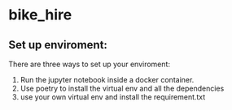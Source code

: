 # bike_hire

## Set up enviroment: 
There are three ways to set up your enviroment:
1. Run the jupyter notebook inside a docker container. 
2. Use poetry to install the virtual env and all the dependencies
3. use your own virtual env and install the requirement.txt 
